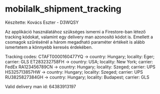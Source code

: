 # mobilalk_shipment_tracking

Készítette: Kovács Eszter - D3WQSY

Az applikáció használatához szükséges ismerni a Firestore-ban létező tracking kódokat, valamint egy delivery man azonosító kódot is.
Emellett a csomagok szűrésénél a három megadható paraméter értékeit is alább ismertetem a könnyebb keresés érdekében.

Tracking codes: CTAFT0000160477YQ -> country: Hungary; locality: Eger; carrier: GLS
                ET283232758FH -> country: USA; locality: New York; carrier: FedEx
                RA123456789CN  -> country: Hungary; locality: Szeged; carrier: UPS
                HS325713857HW -> country: Hungary; locality: Szeged; carrier: UPS
                RU3825827384GH -> country: Hungary; locality: Budapest; carrier: GLS

Valid delivery man id: 64383913197
